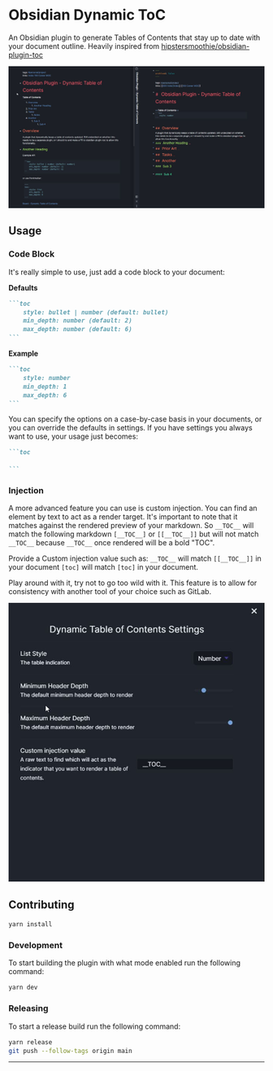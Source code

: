 # Obsidian Dynamic ToC

An Obsidian plugin to generate Tables of Contents that stay up to date with your document outline. Heavily inspired from [hipstersmoothie/obsidian-plugin-toc](https://github.com/hipstersmoothie/obsidian-plugin-toc)

![](media/screenshot.jpg)

## Usage

### Code Block

It's really simple to use, just add a code block to your document:

**Defaults**

````markdown
```toc
	style: bullet | number (default: bullet)
	min_depth: number (default: 2)
	max_depth: number (default: 6)
```
````

**Example**

````markdown
```toc
	style: number
	min_depth: 1
	max_depth: 6
```
````

You can specify the options on a case-by-case basis in your documents, or you can override the defaults in settings. If you have settings you always want to use, your usage just becomes:

````markdown
```toc

```
````

### Injection

A more advanced feature you can use is custom injection. You can find an element by text to act as a render target. It's important to note that it matches against the rendered preview of your markdown. So `__TOC__` will match the following markdown `[__TOC__]` or `[[__TOC__]]` but will not match `__TOC__` because `__TOC__` once rendered will be a bold "TOC".

Provide a Custom injection value such as:
`__TOC__` will match `[[__TOC__]]` in your document
`[toc]` will match `[toc]` in your document.

Play around with it, try not to go too wild with it. This feature is to allow for consistency with another tool of your choice such as GitLab.

![](media/settings.jpg)

## Contributing

```bash
yarn install
```

### Development

To start building the plugin with what mode enabled run the following command:

```bash
yarn dev
```

### Releasing

To start a release build run the following command:

```bash
yarn release
git push --follow-tags origin main
```

---
